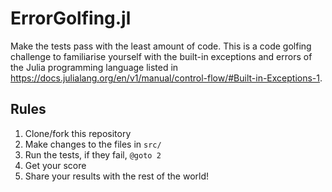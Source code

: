 # ErrorGolfing.jl

Make the tests pass with the least amount of code.  This is a code golfing challenge to familiarise yourself with the built-in exceptions and errors of the Julia programming language listed in https://docs.julialang.org/en/v1/manual/control-flow/#Built-in-Exceptions-1.

## Rules

1. Clone/fork this repository
2. Make changes to the files in `src/`
3. Run the tests, if they fail, `@goto 2`
4. Get your score
5. Share your results with the rest of the world!
